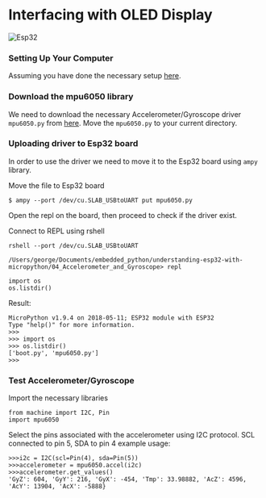 # Interfacing with OLED Display

![Esp32](/asset/mpu6050.png)

 ### Setting Up Your Computer
Assuming you have done the necessary setup [here](https://github.com/gigwegbe/understanding-esp32-with-micropython/tree/main/01_Setting_Up_Micropython_Esp32). 
### Download the mpu6050 library 
We need to download the necessary Accelerometer/Gyroscope driver `mpu6050.py` from [here](https://github.com/adamjezek98/MPU6050-ESP8266-MicroPython). Move the `mpu6050.py` to your current directory. 


### Uploading driver to Esp32 board
In order to use the driver we need to move it to the Esp32 board using `ampy` library. 

Move the file to Esp32 board
```
$ ampy --port /dev/cu.SLAB_USBtoUART put mpu6050.py
```
Open the repl on the board, then proceed to check if the driver exist. 

Connect to REPL using rshell
```
rshell --port /dev/cu.SLAB_USBtoUART 
```

```
/Users/george/Documents/embedded_python/understanding-esp32-with-micropython/04_Accelerometer_and_Gyroscope> repl
```

```
import os
os.listdir()
```
Result: 

```
MicroPython v1.9.4 on 2018-05-11; ESP32 module with ESP32
Type "help()" for more information.
>>> 
>>> import os
>>> os.listdir()
['boot.py', 'mpu6050.py']
>>> 

```
### Test Accelerometer/Gyroscope

Import the necessary libraries
```
from machine import I2C, Pin
import mpu6050
```
Select the pins associated with the accelerometer using I2C protocol. 
SCL connected to pin 5, SDA to pin 4 example usage: 
```
>>>i2c = I2C(scl=Pin(4), sda=Pin(5))
>>>accelerometer = mpu6050.accel(i2c)
>>>accelerometer.get_values()
'GyZ': 604, 'GyY': 216, 'GyX': -454, 'Tmp': 33.98882, 'AcZ': 4596, 'AcY': 13904, 'AcX': -5888}
```
